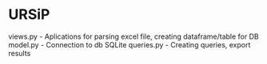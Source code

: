 # URSiP
views.py - Aplications for parsing excel file, creating dataframe/table for DB
model.py - Connection to db SQLite
queries.py - Creating queries, export results
